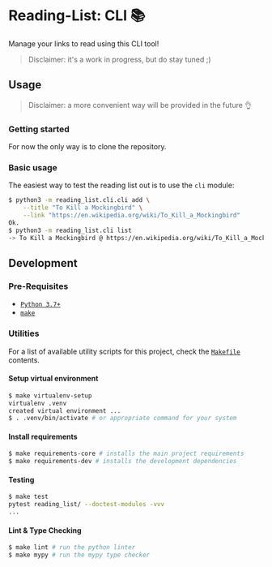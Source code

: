 <!-- markdownlint-disable-next-line no-trailing-punctuation -->
# Reading-List: CLI :books:

Manage your links to read using this CLI tool!  

> Disclaimer: it's a work in progress, but do stay tuned ;)

## Usage

> Disclaimer: a more convenient way will be provided in the future :ok_hand:

### Getting started

For now the only way is to clone the repository. 

### Basic usage

The easiest way to test the reading list out is to use the `cli` module:

```bash
$ python3 -m reading_list.cli.cli add \
    --title "To Kill a Mockingbird" \
    --link "https://en.wikipedia.org/wiki/To_Kill_a_Mockingbird"
Ok.
$ python3 -m reading_list.cli list
-> To Kill a Mockingbird @ https://en.wikipedia.org/wiki/To_Kill_a_Mockingbird
```

## Development

### Pre-Requisites

- [`Python 3.7+`](https://www.python.org/downloads/)
- [`make`](https://www.gnu.org/software/make/)

### Utilities

For a list of available utility scripts for this project,
check the [`Makefile`](./Makefile) contents.

#### Setup virtual environment

```bash
$ make virtualenv-setup
virtualenv .venv
created virtual environment ...
$ . .venv/bin/activate # or appropriate command for your system
```

#### Install requirements

```bash
$ make requirements-core # installs the main project requirements
$ make requirements-dev # installs the development dependencies
```

#### Testing

```bash
$ make test
pytest reading_list/ --doctest-modules -vvv
...
```

#### Lint & Type Checking

```bash
$ make lint # run the python linter
$ make mypy # run the mypy type checker
```

